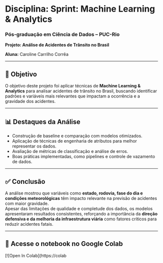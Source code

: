 # Disciplina: Sprint: Machine Learning & Analytics  
### Pós-graduação em Ciência de Dados – PUC-Rio  
**Projeto: Análise de Acidentes de Trânsito no Brasil**

**Aluna:** Caroline Carrilho Corrêa  

---

## 🎯 Objetivo
O objetivo deste projeto foi aplicar técnicas de **Machine Learning & Analytics** para analisar acidentes de trânsito no Brasil, buscando identificar padrões e variáveis mais relevantes que impactam a ocorrência e a gravidade dos acidentes.  

---

## 📊 Destaques da Análise
- Construção de baseline e comparação com modelos otimizados.  
- Aplicação de técnicas de engenharia de atributos para melhor representar os dados.  
- Avaliação de métricas de classificação e análise de erros.  
- Boas práticas implementadas, como pipelines e controle de vazamento de dados.  

---

## ✅ Conclusão
A análise mostrou que variáveis como **estado, rodovia, fase do dia e condições meteorológicas** têm impacto relevante na previsão de acidentes com maior gravidade.  
Apesar das limitações de qualidade e completude dos dados, os modelos apresentaram resultados consistentes, reforçando a importância da **direção defensiva e da melhoria da infraestrutura viária** como fatores críticos para reduzir acidentes fatais.  

---

## 🔗 Acesse o notebook no Google Colab
[![Open In Colab](https://colab
